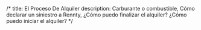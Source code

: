 /*
title: El Proceso De Alquiler
description: Carburante o combustible, Cómo declarar un siniestro a Rennty, ¿Cómo puedo finalizar el alquiler? ¿Cómo puedo iniciar el alquiler?
*/